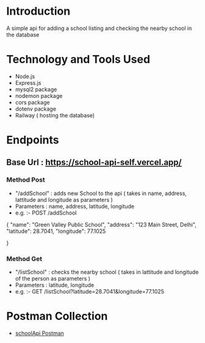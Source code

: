 # Introduction
A simple api for adding a school listing and checking the nearby school in the database

# Technology and Tools Used
- Node.js
- Express.js
- mysql2 package
- nodemon package
- cors package
- dotenv package
- Railway ( hosting the database)

# Endpoints

## Base Url : https://school-api-self.vercel.app/
### Method Post
- "/addSchool" : adds new School to the api ( takes in name, address, lattitude and longitude  as parameters )
- Parameters : name, address, latitude, longitude
- e.g. :-
  POST /addSchool
  
{
  "name": "Green Valley Public School",
  "address": "123 Main Street, Delhi",
  "latitude": 28.7041,
  "longitude": 77.1025

}

### Method Get

- "/listSchool" : checks the nearby school ( takes in lattitude and longitude of the person as parameters )
-  Parameters : latitude, longitude 
- e.g. :-
  GET /listSchool?latitude=28.7041&longitude=77.1025


# Postman Collection 
- [schoolApi Postman ](https://decten-kartz-4649904.postman.co/workspace/Kartikey's-Workspace~39d72905-4c2e-4cd6-83cf-c6ba612ef2f0/collection/47475217-a6fcdaf1-b512-42a1-a2a9-4f390e695ab7?action=share&source=copy-link&creator=47475217)
